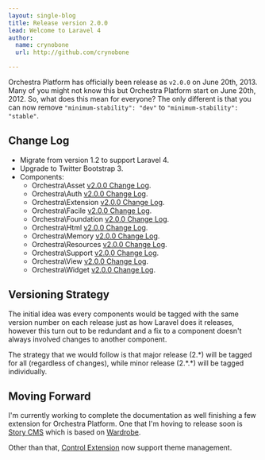 ```yaml
---
layout: single-blog
title: Release version 2.0.0
lead: Welcome to Laravel 4
author: 
  name: crynobone
  url: http://github.com/crynobone

---
```


Orchestra Platform has officially been release as `v2.0.0` on June 20th, 2013. Many of you might not know this but Orchestra Platform start on June 20th, 2012. So, what does this mean for everyone? The only different is that you can now remove `"minimum-stability": "dev"` to `"minimum-stability": "stable"`.

## Change Log

* Migrate from version 1.2 to support Laravel 4.
* Upgrade to Twitter Bootstrap 3.
* Components:
  * Orchestra\Asset [v2.0.0 Change Log](/docs/2.0/components/asset/changes/#v2.0.0).
  * Orchestra\Auth [v2.0.0 Change Log](/docs/2.0/components/auth/changes/#v2.0.0).
  * Orchestra\Extension [v2.0.0 Change Log](/docs/2.0/components/extension/changes/#v2.0.0).
  * Orchestra\Facile [v2.0.0 Change Log](/docs/2.0/components/facile/changes/#v2.0.0).
  * Orchestra\Foundation [v2.0.0 Change Log](/docs/2.0/components/foundation/changes/#v2.0.0).
  * Orchestra\Html [v2.0.0 Change Log](/docs/2.0/components/html/changes/#v2.0.0).
  * Orchestra\Memory [v2.0.0 Change Log](/docs/2.0/components/memory/changes/#v2.0.0).
  * Orchestra\Resources [v2.0.0 Change Log](/docs/2.0/components/resources/changes/#v2.0.0).
  * Orchestra\Support [v2.0.0 Change Log](/docs/2.0/components/support/changes/#v2.0.0).
  * Orchestra\View [v2.0.0 Change Log](/docs/2.0/components/view/changes/#v2.0.0).
  * Orchestra\Widget [v2.0.0 Change Log](/docs/2.0/components/widget/changes/#v2.0.0).
 

## Versioning Strategy

The initial idea was every components would be tagged with the same version number on each release just as how Laravel does it releases, however this turn out to be redundant and a fix to a component doesn't always involved changes to another component. 

The strategy that we would follow is that major release (2.\*) will be tagged for all (regardless of changes), while minor release (2.\*.\*) will be tagged individually.

## Moving Forward

I'm currently working to complete the documentation as well finishing a few extension for Orchestra Platform. One that I'm hoving to release soon is [Story CMS](https://github.com/orchestral/story) which is based on [Wardrobe](http://wardrobecms.com/).

Other than that, [Control Extension](/blogs/2013/06/13/simple-website-6/) now support theme management.
